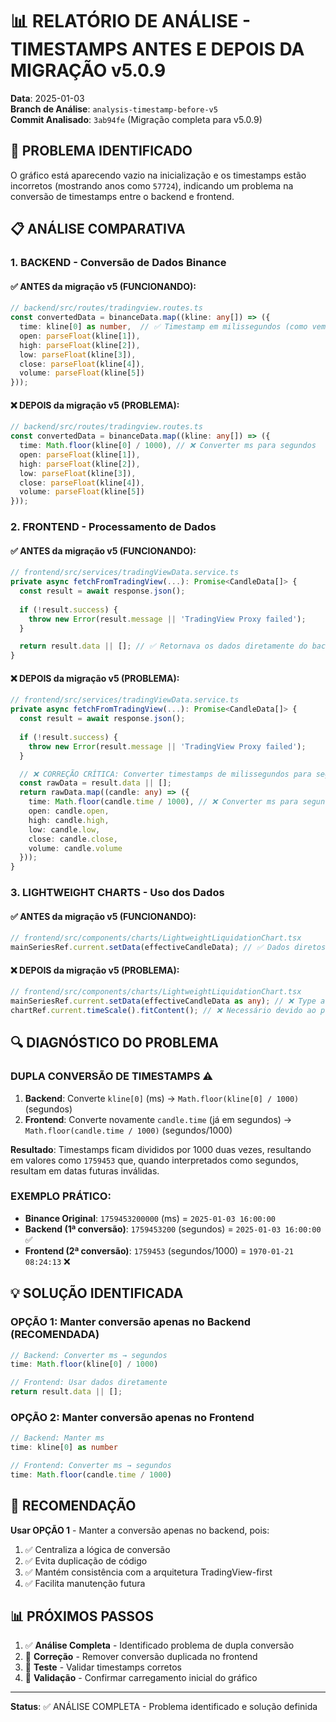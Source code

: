 # 📊 RELATÓRIO DE ANÁLISE - TIMESTAMPS ANTES E DEPOIS DA MIGRAÇÃO v5.0.9

**Data**: 2025-01-03  
**Branch de Análise**: `analysis-timestamp-before-v5`  
**Commit Analisado**: `3ab94fe` (Migração completa para v5.0.9)

## 🎯 PROBLEMA IDENTIFICADO

O gráfico está aparecendo vazio na inicialização e os timestamps estão incorretos (mostrando anos como `57724`), indicando um problema na conversão de timestamps entre o backend e frontend.

## 📋 ANÁLISE COMPARATIVA

### 1. **BACKEND - Conversão de Dados Binance**

#### ✅ ANTES da migração v5 (FUNCIONANDO):
```typescript
// backend/src/routes/tradingview.routes.ts
const convertedData = binanceData.map((kline: any[]) => ({
  time: kline[0] as number,  // ✅ Timestamp em milissegundos (como vem da Binance)
  open: parseFloat(kline[1]),
  high: parseFloat(kline[2]),
  low: parseFloat(kline[3]),
  close: parseFloat(kline[4]),
  volume: parseFloat(kline[5])
}));
```

#### ❌ DEPOIS da migração v5 (PROBLEMA):
```typescript
// backend/src/routes/tradingview.routes.ts
const convertedData = binanceData.map((kline: any[]) => ({
  time: Math.floor(kline[0] / 1000), // ❌ Converter ms para segundos
  open: parseFloat(kline[1]),
  high: parseFloat(kline[2]),
  low: parseFloat(kline[3]),
  close: parseFloat(kline[4]),
  volume: parseFloat(kline[5])
}));
```

### 2. **FRONTEND - Processamento de Dados**

#### ✅ ANTES da migração v5 (FUNCIONANDO):
```typescript
// frontend/src/services/tradingViewData.service.ts
private async fetchFromTradingView(...): Promise<CandleData[]> {
  const result = await response.json();
  
  if (!result.success) {
    throw new Error(result.message || 'TradingView Proxy failed');
  }

  return result.data || []; // ✅ Retornava os dados diretamente do backend
}
```

#### ❌ DEPOIS da migração v5 (PROBLEMA):
```typescript
// frontend/src/services/tradingViewData.service.ts
private async fetchFromTradingView(...): Promise<CandleData[]> {
  const result = await response.json();
  
  if (!result.success) {
    throw new Error(result.message || 'TradingView Proxy failed');
  }

  // ❌ CORREÇÃO CRÍTICA: Converter timestamps de milissegundos para segundos
  const rawData = result.data || [];
  return rawData.map((candle: any) => ({
    time: Math.floor(candle.time / 1000), // ❌ Converter ms para segundos
    open: candle.open,
    high: candle.high,
    low: candle.low,
    close: candle.close,
    volume: candle.volume
  }));
}
```

### 3. **LIGHTWEIGHT CHARTS - Uso dos Dados**

#### ✅ ANTES da migração v5 (FUNCIONANDO):
```typescript
// frontend/src/components/charts/LightweightLiquidationChart.tsx
mainSeriesRef.current.setData(effectiveCandleData); // ✅ Dados diretos
```

#### ❌ DEPOIS da migração v5 (PROBLEMA):
```typescript
// frontend/src/components/charts/LightweightLiquidationChart.tsx
mainSeriesRef.current.setData(effectiveCandleData as any); // ❌ Type assertion
chartRef.current.timeScale().fitContent(); // ❌ Necessário devido ao problema
```

## 🔍 DIAGNÓSTICO DO PROBLEMA

### **DUPLA CONVERSÃO DE TIMESTAMPS** ⚠️

1. **Backend**: Converte `kline[0]` (ms) → `Math.floor(kline[0] / 1000)` (segundos)
2. **Frontend**: Converte novamente `candle.time` (já em segundos) → `Math.floor(candle.time / 1000)` (segundos/1000)

**Resultado**: Timestamps ficam divididos por 1000 duas vezes, resultando em valores como `1759453` que, quando interpretados como segundos, resultam em datas futuras inválidas.

### **EXEMPLO PRÁTICO**:
- **Binance Original**: `1759453200000` (ms) = `2025-01-03 16:00:00`
- **Backend (1ª conversão)**: `1759453200` (segundos) = `2025-01-03 16:00:00` ✅
- **Frontend (2ª conversão)**: `1759453` (segundos/1000) = `1970-01-21 08:24:13` ❌

## 💡 SOLUÇÃO IDENTIFICADA

### **OPÇÃO 1: Manter conversão apenas no Backend** (RECOMENDADA)
```typescript
// Backend: Converter ms → segundos
time: Math.floor(kline[0] / 1000)

// Frontend: Usar dados diretamente
return result.data || [];
```

### **OPÇÃO 2: Manter conversão apenas no Frontend**
```typescript
// Backend: Manter ms
time: kline[0] as number

// Frontend: Converter ms → segundos
time: Math.floor(candle.time / 1000)
```

## 🎯 RECOMENDAÇÃO

**Usar OPÇÃO 1** - Manter a conversão apenas no backend, pois:
1. ✅ Centraliza a lógica de conversão
2. ✅ Evita duplicação de código
3. ✅ Mantém consistência com a arquitetura TradingView-first
4. ✅ Facilita manutenção futura

## 📊 PRÓXIMOS PASSOS

1. ✅ **Análise Completa** - Identificado problema de dupla conversão
2. 🔄 **Correção** - Remover conversão duplicada no frontend
3. 🔄 **Teste** - Validar timestamps corretos
4. 🔄 **Validação** - Confirmar carregamento inicial do gráfico

---

**Status**: ✅ ANÁLISE COMPLETA - Problema identificado e solução definida
